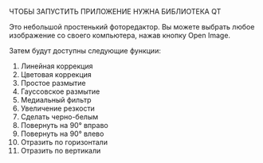 ЧТОБЫ ЗАПУСТИТЬ ПРИЛОЖЕНИЕ НУЖНА БИБЛИОТЕКА QT

Это небольшой простенький фоторедактор.
Вы можете выбрать любое изображение со своего компьютера, нажав кнопку Open Image.

Затем будут доступны следующие функции:
1. Линейная коррекция
2. Цветовая коррекция
3. Простое размытие
4. Гауссовское размытие
5. Медиальный фильтр
6. Увеличение резкости
7. Сделать черно-белым
8. Повернуть на 90° вправо
9. Повернуть на 90° влево
10. Отразить по горизонтали
11. Отразить по вертикали
